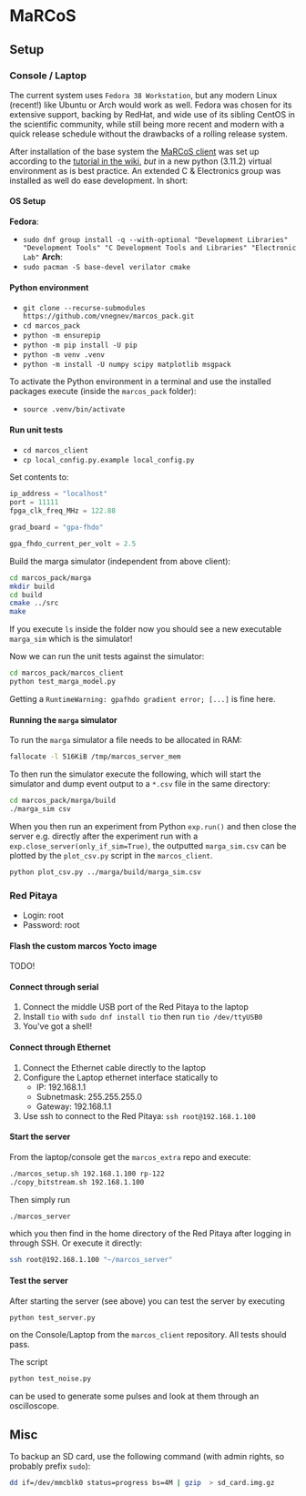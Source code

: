 # MaRCoS

## Setup

### Console / Laptop

The current system uses `Fedora 38 Workstation`, but any modern Linux (recent!) like Ubuntu or Arch would work as well. Fedora was chosen for its extensive support, backing by RedHat, and wide use of its sibling CentOS in the scientific community, while still being more recent and modern with a quick release schedule without the drawbacks of a rolling release system.

After installation of the base system the [MaRCoS client](https://github.com/vnegnev/marcos_client) was set up according to the [tutorial in the wiki](https://github.com/vnegnev/marcos_extras/wiki/tut_set_up_marcos_software), _but_ in a new python (3.11.2) virtual environment as is best practice. An extended C & Electronics group was installed as well do ease development. In short:

#### OS Setup

**Fedora**:
- `sudo dnf group install -q --with-optional "Development Libraries" "Development Tools" "C Development Tools and Libraries" "Electronic Lab"`
**Arch**:
- `sudo pacman -S base-devel verilator cmake`

#### Python environment

- `git clone --recurse-submodules https://github.com/vnegnev/marcos_pack.git`
- `cd marcos_pack`
- `python -m ensurepip`
- `python -m pip install -U pip`
- `python -m venv .venv`
- `python -m install -U numpy scipy matplotlib msgpack`

To activate the Python environment in a terminal and use the installed packages execute (inside the `marcos_pack` folder):
- `source .venv/bin/activate`

#### Run unit tests

- `cd marcos_client`
- `cp local_config.py.example local_config.py`

Set contents to:

```python
ip_address = "localhost"
port = 11111
fpga_clk_freq_MHz = 122.88

grad_board = "gpa-fhdo"

gpa_fhdo_current_per_volt = 2.5
```

Build the marga simulator (independent from above client):

```bash
cd marcos_pack/marga
mkdir build
cd build
cmake ../src
make
```

If you execute `ls` inside the folder now you should see a new executable `marga_sim` which is the simulator!

Now we can run the unit tests against the simulator:

```bash
cd marcos_pack/marcos_client
python test_marga_model.py
```

Getting a `RuntimeWarning: gpafhdo gradient error; [...]`  is fine here.

#### Running the `marga` simulator

To run the `marga` simulator a file needs to be allocated in RAM:
```bash
fallocate -l 516KiB /tmp/marcos_server_mem
```

To then run the simulator execute the following, which will start the simulator and dump event output to a `*.csv` file in the same directory:
```bash
cd marcos_pack/marga/build
./marga_sim csv
```

When you then run an experiment from Python `exp.run()` and then close the server e.g. directly after the experiment run with a `exp.close_server(only_if_sim=True)`, the outputted `marga_sim.csv` can be plotted by the `plot_csv.py` script in the `marcos_client`.

```bash
python plot_csv.py ../marga/build/marga_sim.csv
```

### Red Pitaya

- Login: root
- Password: root

#### Flash the custom marcos Yocto image

TODO!

#### Connect through serial
1. Connect the middle USB port of the Red Pitaya to the laptop
2. Install `tio` with `sudo dnf install tio` then run `tio /dev/ttyUSB0`
3. You've got a shell!

#### Connect through Ethernet
1. Connect the Ethernet cable directly to the laptop
2. Configure the Laptop ethernet interface statically to
    - IP: 192.168.1.1
    - Subnetmask: 255.255.255.0
    - Gateway: 192.168.1.1
3. Use ssh to connect to the Red Pitaya: `ssh root@192.168.1.100`

#### Start the server

From the laptop/console get the `marcos_extra` repo and execute:
```bash
./marcos_setup.sh 192.168.1.100 rp-122
./copy_bitstream.sh 192.168.1.100
```

Then simply run
```bash
./marcos_server
```

which you then find in the home directory of the Red Pitaya after logging in through SSH. Or execute it directly:
```bash
ssh root@192.168.1.100 "~/marcos_server"
```

#### Test the server

After starting the server (see above) you can test the server by executing
```bash
python test_server.py
```
on the Console/Laptop from the `marcos_client` repository. All tests should pass.

The script
```bash
python test_noise.py
```
can be used to generate some pulses and look at them through an oscilloscope.

## Misc

To backup an SD card, use the following command (with admin rights, so probably prefix `sudo`):
```bash
dd if=/dev/mmcblk0 status=progress bs=4M | gzip  > sd_card.img.gz
```
